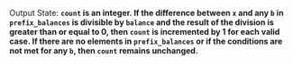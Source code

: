 Output State: **`count` is an integer. If the difference between `x` and any `b` in `prefix_balances` is divisible by `balance` and the result of the division is greater than or equal to 0, then `count` is incremented by 1 for each valid case. If there are no elements in `prefix_balances` or if the conditions are not met for any `b`, then `count` remains unchanged.**